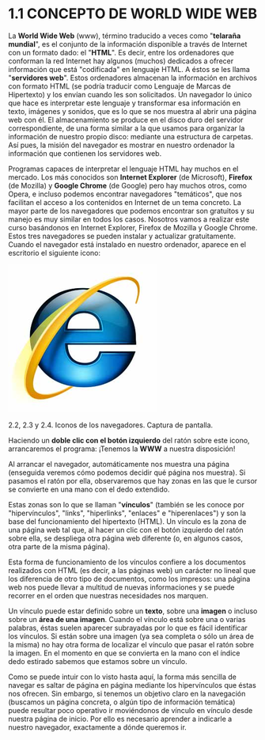 
# 1.1 CONCEPTO DE WORLD WIDE WEB

La **World Wide Web** (www), término traducido a veces como "**telaraña mundial**", es el conjunto de la información disponible a través de Internet con un formato dado: el "**HTML**". Es decir, entre los ordenadores que conforman la red Internet hay algunos (muchos) dedicados a ofrecer información que está "codificada" en lenguaje HTML. A éstos se les llama "**servidores web**". Estos ordenadores almacenan la información en archivos con formato HTML (se podría traducir como Lenguaje de Marcas de Hipertexto) y los envían cuando les son solicitados. Un navegador lo único que hace es interpretar este lenguaje y transformar esa información en texto, imágenes y sonidos, que es lo que se nos muestra al abrir una página web con él. El almacenamiento se produce en el disco duro del servidor correspondiente, de una forma similar a la que usamos para organizar la información de nuestro propio disco: mediante una estructura de carpetas. Así pues, la misión del navegador es mostrar en nuestro ordenador la información que contienen los servidores web.

Programas capaces de interpretar el lenguaje HTML hay muchos en el mercado. Los más conocidos son **Internet Explorer** (de Microsoft), **Firefox** (de Mozilla) y **Google Chrome** (de Google) pero hay muchos otros, como Opera, e incluso podemos encontrar navegadores "temáticos", que nos facilitan el acceso a los contenidos en Internet de un tema concreto. La mayor parte de los navegadores que podemos encontrar son gratuitos y su manejo es muy similar en todos los casos. Nosotros vamos a realizar este curso basándonos en Internet Explorer, Firefox de Mozilla y Google Chrome. Estos tres navegadores se pueden instalar y actualizar gratuitamente. Cuando el navegador está instalado en nuestro ordenador, aparece en el escritorio el siguiente icono:


![](img/explorer_icono.jpg)

 2.2, 2.3 y 2.4. Iconos de los navegadores. Captura de pantalla.

Haciendo un **doble clic con el botón izquierdo** del ratón sobre este icono, arrancaremos el programa: ¡Tenemos la **WWW** a nuestra disposición!

Al arrancar el navegador, automáticamente nos muestra una página (enseguida veremos cómo podemos decidir qué página nos muestra). Si pasamos el ratón por ella, observaremos que hay zonas en las que le cursor se convierte en una mano con el dedo extendido.

Estas zonas son lo que se llaman "**vínculos**" (también se les conoce por "hipervínculos", "links", "hiperlinks", "enlaces" e "hiperenlaces") y son la base del funcionamiento del hipertexto (HTML). Un vínculo es la zona de una página web tal que, al hacer un clic con el botón izquierdo del ratón sobre ella, se despliega otra página web diferente (o, en algunos casos, otra parte de la misma página).

Esta forma de funcionamiento de los vínculos confiere a los documentos realizados con HTML (es decir, a las páginas web) un carácter no lineal que los diferencia de otro tipo de documentos, como los impresos: una página web nos puede llevar a multitud de nuevas informaciones y se puede recorrer en el orden que nuestras necesidades nos marquen.

Un vínculo puede estar definido sobre un **texto**, sobre una **imagen** o incluso sobre un **área de una imagen**. Cuando el vínculo está sobre una o varias palabras, éstas suelen aparecer subrayadas por lo que es fácil identificar los vínculos. Si están sobre una imagen (ya sea completa o sólo un área de la misma) no hay otra forma de localizar el vínculo que pasar el ratón sobre la imagen. En el momento en que se convierta en la mano con el índice dedo estirado sabemos que estamos sobre un vínculo.

Como se puede intuir con lo visto hasta aquí, la forma más sencilla de navegar es saltar de página en página mediante los hipervínculos que éstas nos ofrecen. Sin embargo, si tenemos un objetivo claro en la navegación (buscamos un página concreta, o algún tipo de información temática) puede resultar poco operativo ir moviéndonos de vínculo en vínculo desde nuestra página de inicio. Por ello es necesario aprender a indicarle a nuestro navegador, exactamente a dónde queremos ir.

